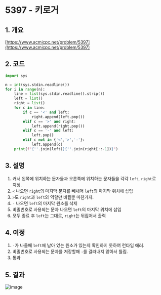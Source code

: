 # **5397 - 키로거**

## **1. 개요**

[https://www.acmicpc.net/problem/5397](https://www.acmicpc.net/problem/5397)

## **2. 코드**

```python
import sys

n = int(sys.stdin.readline())
for i in range(n):
    line = list(sys.stdin.readline().strip())
    left = list()
    right = list()
    for c in line:
        if c == '<' and left:
            right.append(left.pop())
        elif c == '>' and right:
            left.append(right.pop())
        elif c == '-' and left:
            left.pop()
        elif c not in {'<','>','-'}:
            left.append(c)
    print(f"{''.join(left)}{''.join(right[::-1])}")
```

## **3. 설명**

1. 커서 왼쪽에 위치하는 문자들과 오른쪽에 위치하는 문자들을 각각 `left`, `right`로 지정.
2. `<` 나오면 `right`의 마지막 문자를 빼내어 `left`의 마지막 위치에 삽입
3. `>`도 `right`과 `left`의 역할만 바뀔뿐 마찬가지.
4. `-` 나오면 `left`의 마지막 원소를 삭제
5. 비밀번호로 사용되는 문자 나오면 `left`의 마지막 위치에 삽입
6. 모두 종료 후 `left`는 그대로, `right`는 뒤집어서 출력

## **4. 여정**

1. `-`가 나올때 `left`에 남아 있는 원소가 있는지 확인하지 못하여 런타임 에러.
2. 비밀번호로 사용되는 문자를 저장할때 `-`를 걸러내지 않아서 틀림.
3. 통과

## **5. 결과**
![image](https://user-images.githubusercontent.com/41278416/87126081-8e9a2000-c2c6-11ea-8219-3e6af79bbe97.png)